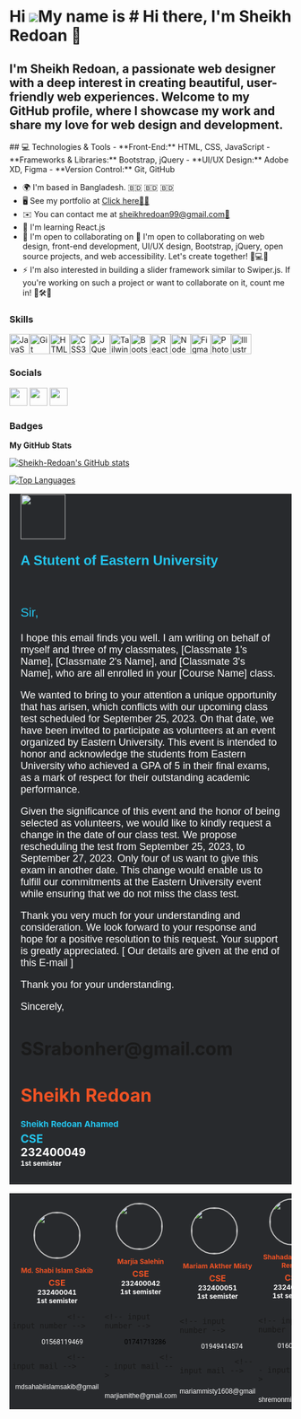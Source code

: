 Hi ![](https://user-images.githubusercontent.com/18350557/176309783-0785949b-9127-417c-8b55-ab5a4333674e.gif)My name is # Hi there, I'm Sheikh Redoan 👋
========================================================================================================================================================

I'm Sheikh Redoan, a passionate web designer with a deep interest in creating beautiful, user-friendly web experiences. Welcome to my GitHub profile, where I showcase my work and share my love for web design and development.
--------------------------------------------------------------------------------------------------------------------------------------------------------------------------------------------------------------------------------

\## 💻 Technologies & Tools - \*\*Front-End:\*\* HTML, CSS, JavaScript - \*\*Frameworks & Libraries:\*\* Bootstrap, jQuery - \*\*UI/UX Design:\*\* Adobe XD, Figma - \*\*Version Control:\*\* Git, GitHub

*   🌍  I'm based in Bangladesh. 🇧🇩 🇧🇩 🇧🇩
*   🖥️  See my portfolio at [Click here👨‍💻](http://sheikhredoan.netlify.app/)
*   ✉️  You can contact me at [sheikhredoan99@gmail.com📧](mailto:sheikhredoan99@gmail.com📧)
*   🧠  I'm learning React.js
*   🤝  I'm open to collaborating on 🤝 I'm open to collaborating on web design, front-end development, UI/UX design, Bootstrap, jQuery, open source projects, and web accessibility. Let's create together! 🚀💻🎨
*   ⚡  I'm also interested in building a slider framework similar to Swiper.js. If you're working on such a project or want to collaborate on it, count me in! 📱🛠️🤝

### Skills 
<p align="left">
<a href="https://developer.mozilla.org/en-US/docs/Web/JavaScript" target="_blank" rel="noreferrer"><img src="https://raw.githubusercontent.com/danielcranney/readme-generator/main/public/icons/skills/javascript-colored.svg" width="36" height="36" alt="JavaScript" /></a><a href="https://git-scm.com/" target="_blank" rel="noreferrer"><img src="https://raw.githubusercontent.com/danielcranney/readme-generator/main/public/icons/skills/git-colored.svg" width="36" height="36" alt="Git" /></a><a href="https://developer.mozilla.org/en-US/docs/Glossary/HTML5" target="_blank" rel="noreferrer"><img src="https://raw.githubusercontent.com/danielcranney/readme-generator/main/public/icons/skills/html5-colored.svg" width="36" height="36" alt="HTML5" /></a><a href="https://www.w3.org/TR/CSS/#css" target="_blank" rel="noreferrer"><img src="https://raw.githubusercontent.com/danielcranney/readme-generator/main/public/icons/skills/css3-colored.svg" width="36" height="36" alt="CSS3" /></a><a href="https://jquery.com/" target="_blank" rel="noreferrer"><img src="https://raw.githubusercontent.com/danielcranney/readme-generator/main/public/icons/skills/jquery-colored.svg" width="36" height="36" alt="JQuery" /></a><a href="https://tailwindcss.com/" target="_blank" rel="noreferrer"><img src="https://raw.githubusercontent.com/danielcranney/readme-generator/main/public/icons/skills/tailwindcss-colored.svg" width="36" height="36" alt="TailwindCSS" /></a><a href="https://getbootstrap.com/" target="_blank" rel="noreferrer"><img src="https://raw.githubusercontent.com/danielcranney/readme-generator/main/public/icons/skills/bootstrap-colored.svg" width="36" height="36" alt="Bootstrap" /></a><a href="https://reactjs.org/" target="_blank" rel="noreferrer"><img src="https://raw.githubusercontent.com/danielcranney/readme-generator/main/public/icons/skills/react-colored.svg" width="36" height="36" alt="React" /></a><a href="https://nodejs.org/en/" target="_blank" rel="noreferrer"><img src="https://raw.githubusercontent.com/danielcranney/readme-generator/main/public/icons/skills/nodejs-colored.svg" width="36" height="36" alt="NodeJS" /></a><a href="https://www.figma.com/" target="_blank" rel="noreferrer"><img src="https://raw.githubusercontent.com/danielcranney/readme-generator/main/public/icons/skills/figma-colored.svg" width="36" height="36" alt="Figma" /></a><a href="https://www.adobe.com/uk/products/photoshop.html" target="_blank" rel="noreferrer"><img src="https://raw.githubusercontent.com/danielcranney/readme-generator/main/public/icons/skills/photoshop-colored.svg" width="36" height="36" alt="Photoshop" /></a><a href="https://www.adobe.com/uk/products/illustrator.html" target="_blank" rel="noreferrer"><img src="https://raw.githubusercontent.com/danielcranney/readme-generator/main/public/icons/skills/illustrator-colored.svg" width="36" height="36" alt="Illustrator" /></a>
                    </p>
                    

  ### Socials
                  
  <p align="left"> <a href="https://www.facebook.com/mdsrabon.988qqw" target="_blank" rel="noreferrer"> <img src="https://raw.githubusercontent.com/danielcranney/readme-generator/main/public/icons/socials/facebook.svg" width="32" height="32" /></a> <a href="https://www.github.com/Sheikh-Redoan" target="_blank" rel="noreferrer"> <img src="https://raw.githubusercontent.com/danielcranney/readme-generator/main/public/icons/socials/github.svg" width="32" height="32" /></a> <a href="https://www.linkedin.com/in/sheikh-redoan/" target="_blank" rel="noreferrer"><img src="https://raw.githubusercontent.com/danielcranney/readme-generator/main/public/icons/socials/linkedin.svg" width="32" height="32" /></a></p>

### Badges

<b>My GitHub Stats</b>

<a href="http://www.github.com/Sheikh-Redoan"><img src="https://github-readme-stats.vercel.app/api?username=Sheikh-Redoan&show_icons=true&hide=&count_private=true&title_color=3382ed&text_color=3382ed&icon_color=ffffff&bg_color=000000&hide_border=true&show_icons=true" alt="Sheikh-Redoan's GitHub stats" /></a>

<a href="https://github.com/Sheikh-Redoan" align="left"><img src="https://github-readme-stats.vercel.app/api/top-langs/?username=Sheikh-Redoan&langs_count=10&title_color=3382ed&text_color=3382ed&icon_color=ffffff&bg_color=000000&hide_border=true&locale=en&custom_title=Top%20%Languages" alt="Top Languages" /></a>


<table cellspacing="0" cellpadding="0" border="0" width="600" style="background-color: #282a2d;">
    <tr>
        <td style="padding: 0 20px;">
            <img style="width: 80px; display: inline-block; margin-right: 50px;" src="https://i.ibb.co/1XrvxMB/images.png" alt="">
            <p style="display: inline-block; vertical-align: top; font-size: 24px; font-weight: 700; color:#24c6ef; font-family: 'Gill Sans', 'Gill Sans MT', Calibri, 'Trebuchet MS', sans-serif;" >A Stutent of Eastern University</p>
        </td>
    </tr>
    <tr>
        <td style="padding: 20px;">
            <p style="font-size: 22px; color: #24c6ef; font-family: 'Gill Sans', 'Gill Sans MT', Calibri, 'Trebuchet MS', sans-serif;">Sir,</p>
            <p style="font-size: 18px; color: #fff; font-family: 'Gill Sans', 'Gill Sans MT', Calibri, 'Trebuchet MS', sans-serif;">I hope this email finds you well. I am writing on behalf of myself and three of my classmates, [Classmate 1's Name], [Classmate 2's Name], and [Classmate 3's Name], who are all enrolled in your [Course Name] class.</p>

<p style="font-size: 18px; color: #fff; font-family: 'Gill Sans', 'Gill Sans MT', Calibri, 'Trebuchet MS', sans-serif;">We wanted to bring to your attention a unique opportunity that has arisen, which conflicts with our upcoming class test scheduled for September 25, 2023. On that date, we have been invited to participate as volunteers at an event organized by Eastern University. This event is intended to honor and acknowledge the students from Eastern University who achieved a GPA of 5 in their final exams, as a mark of respect for their outstanding academic performance.</p>

<p style="font-size: 18px; color: #fff; font-family: 'Gill Sans', 'Gill Sans MT', Calibri, 'Trebuchet MS', sans-serif;">Given the significance of this event and the honor of being selected as volunteers, we would like to kindly request a change in the date of our class test. We propose rescheduling the test from September 25, 2023, to September 27, 2023. Only four of us want to give this exam in another date. This change would enable us to fulfill our commitments at the Eastern University event while ensuring that we do not miss the class test.</p>

  <p style="font-size: 18px; color: #fff; font-family: 'Gill Sans', 'Gill Sans MT', Calibri, 'Trebuchet MS', sans-serif;">Thank you very much for your understanding and consideration. We look forward to your response and hope for a positive resolution to this request. Your support is greatly appreciated. [ Our details are given at the end of this E-mail ]</p>

<p style="font-size: 18px; color: #fff; font-family: 'Gill Sans', 'Gill Sans MT', Calibri, 'Trebuchet MS', sans-serif;">Thank you for your understanding.</p>
            <p style="font-size: 18px; color: #fff; font-family: 'Gill Sans', 'Gill Sans MT', Calibri, 'Trebuchet MS', sans-serif;">Sincerely,</p>



<h1>SSrabonher@gmail.com</h1>

<h1 style="color:#ef5224;">Sheikh Redoan</h1>





            
<p style="font-size: 15px; font-weight: 700;
            color: #24c6ef; margin: 5px 0;">Sheikh Redoan Ahamed</p>

<p style="font-size: 20px; font-weight: 700;
            color: #24c6ef; margin: 0px 0;">CSE</p>
            <p style="font-size: 20px; font-weight: 700;
            color: #fff; margin: 0px 0;">232400049</p>
            <p style="font-size: 12px; font-weight: 700;
            color: #fff; margin: 0px  0 10px;">1st semister</p>
        </td>
    </tr>

  <tr>
        <table cellspacing="0" cellpadding="0" border="0" width="600" style="background-color: #282a2d;">
            <tr>
                <td style="width: 25%; padding: 0 0 5px 5px;"><img style="width: 80px; margin: 8px 38px; border-radius: 50%; border: 2px solid silver;" src="https://i.ibb.co/bzgxM7L/sakib.jpg" alt="">
                <p style="font-size: 12px; font-weight: 700;
                color: #ef5224; margin: 5px 0; text-align: center;">Md. Shabi Islam Sakib</p>

<p style="font-size: 15px; font-weight: 700;
                color: #ef5224; margin: 0px 0; text-align: center">CSE</p>

<p style="font-size: 12px; font-weight: 700;
                color: #fff; margin: 0px 0; text-align: center">232400041</p>

  <p style="font-size: 12px; font-weight: 700;
                color: #fff; margin: 0px  0 10px; text-align: center">1st semister</p>
                
                <!-- input number -->
  <p style="margin: 0; padding: 0; line-height: .8; text-align: center"><a style="font-family:     'Roboto', sans-serif;font-size: 12px; color: #fff; text-decoration: none; " href="tel:01568119469"><img style="width: 12px; height: auto; margin:0 2px;" src="https://i.postimg.cc/Dwdcyh5c/whats-app-icon.png" alt="">  01568119469 </a></p>
                <!-- input number -->


                <!-- input mail -->
  <p style="margin: 5px 0; padding: 0; line-height: .8; text-align: center"><a style="font-family: 'Montserrat', sans-serif; font-size: 12px; color: #fff; text-decoration: none; " href="mailto:
                    mdsahabiislamsakib@gmail.com"><img style="width: 12px; height: auto; margin:0 2px;" src="https://i.postimg.cc/fy9R5HpH/teligram-icon.png" alt=""> 
                    mdsahabiislamsakib@gmail</a></p>
                <!-- input mail -->
                </td>


  <td style="width: 25%; padding: 0 0 5px 5px;"><img style="width: 80px; margin: 8px 20px; border-radius: 50%; border: 2px solid silver;" src="https://i.ibb.co/9y6xPrh/Margiya.jpg" alt="">
                <p style="font-size: 12px; font-weight: 700;
                color: #ef5224; margin: 5px 0; text-align: center;">Marjia Salehin</p>

<p style="font-size: 15px; font-weight: 700;
                color: #ef5224; margin: 0px 0; text-align: center">CSE</p>
<p style="font-size: 12px; font-weight: 700;
                color: #fff; margin: 0px 0; text-align: center">232400042</p>
<p style="font-size: 12px; font-weight: 700;
                color: #fff; margin: 0px  0 10px; text-align: center">1st semister</p>
                
                
                  <!-- input number -->
 <p style="margin: 0; padding: 0; line-height: .8; text-align: center"><a style="font-family:     'Roboto', sans-serif;font-size: 12px; color: #000; text-decoration: none; " href="tel:01741713286"><img style="width: 12px; height: auto; margin:0 2px;" src="https://i.postimg.cc/Dwdcyh5c/whats-app-icon.png" alt="">01741713286 </a></p>
                <!-- input number -->


                <!-- input mail -->
 <p style="margin: 5px 0; padding: 0; line-height: .8; text-align: center"><a style="font-family: 'Montserrat', sans-serif; font-size: 12px; color: #fff; text-decoration: none; " href="mailto:
                    marjiamithe@gmail.com"><img style="width: 12px; height: auto; margin:0 2px;" src="https://i.postimg.cc/fy9R5HpH/teligram-icon.png" alt=""> 
                    marjiamithe@gmail.com</a></p>
                <!-- input mail -->
                </td>


 <td style="width: 25%; padding: 0 0 5px 5px;"><img style="width: 80px; margin: 8px 20px; border-radius: 50%; border: 2px solid silver;" src="https://i.ibb.co/MfGPSxx/misty.jpg" alt="">
                <p style="font-size: 12px; font-weight: 700;
                color: #ef5224; margin: 5px 0; text-align: center;">Mariam Akther Misty</p>

   <p style="font-size: 15px; font-weight: 700;
                color: #ef5224; margin: 0px 0; text-align: center">CSE</p>

<p style="font-size: 12px; font-weight: 700;
                color: #fff; margin: 0px 0; text-align: center">232400051</p>

<p style="font-size: 12px; font-weight: 700;
                color: #fff; margin: 0px  0 10px; text-align: center">1st semister</p>
                
                
                  <!-- input number -->
 <p style="margin: 0; padding: 0; line-height: .8; text-align: center"><a style="font-family:     'Roboto', sans-serif;font-size: 12px; color: #fff; text-decoration: none; " href="tel:01949414574"><img style="width: 12px; height: auto; margin:0 2px;" src="https://i.postimg.cc/Dwdcyh5c/whats-app-icon.png" alt="">01949414574 </a></p>
                <!-- input number -->


                <!-- input mail -->
<p style="margin: 5px 0; padding: 0; line-height: .8; text-align: center"><a style="font-family: 'Montserrat', sans-serif; font-size: 12px; color: #fff; text-decoration: none; " href="mailto:
                    mariammisty1608@gmail.com"><img style="width: 12px; height: auto; margin:0 2px;" src="https://i.postimg.cc/fy9R5HpH/teligram-icon.png" alt=""> 
                    mariammisty1608@gmail</a></p>
                <!-- input mail -->
                </td>


<td style="width: 25%; padding: 0 0 5px 5px;"><img style="width: 80px; margin: 8px 20px; border-radius: 50%; border: 2px solid silver;" src="https://i.ibb.co/4dPT08G/Remon.jpg" alt="">
                <p style="font-size: 12px; font-weight: 700;
                color: #ef5224; margin: 5px 0; text-align: center;">Shahadat Hossain Remon</p>

  <p style="font-size: 15px; font-weight: 700;
                color: #ef5224; margin: 0px 0; text-align: center">CSE</p>

<p style="font-size: 12px; font-weight: 700;
                color: #fff; margin: 0px 0; text-align: center">232400052</p>

 <p style="font-size: 12px; font-weight: 700;
                color: #fff; margin: 0px  0 10px; text-align: center">1st semister</p>
                
                
                  <!-- input number -->
 <p style="margin: 0; padding: 0; line-height: .8; text-align: center"><a style="font-family:     'Roboto', sans-serif;font-size: 12px; color: #fff; text-decoration: none; " href="tel:01608021806"><img style="width: 12px; height: auto; margin:0 2px;" src="https://i.postimg.cc/Dwdcyh5c/whats-app-icon.png" alt=""> 01608021806 </a></p>
                <!-- input number -->


                <!-- input mail -->
 <p style="margin: 5px 0; padding: 0; line-height: .8; text-align: center"><a style="font-family: 'Montserrat', sans-serif; font-size: 12px; color: #fff; text-decoration: none; " href="mailto:
                    shremonmiraza@gmail.com"><img style="width: 12px; height: auto; margin:0 2px;" src="https://i.postimg.cc/fy9R5HpH/teligram-icon.png" alt=""> 
                    shremonmiraza@gmail</a></p>
                <!-- input mail -->
                </td>
            </tr>
        </table>
    </tr>
</table>
